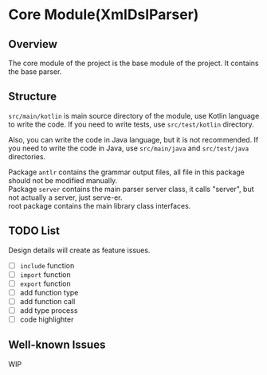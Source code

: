 # Core Module(XmlDslParser)

## Overview

The core module of the project is the base module of the project.
It contains the base parser.

## Structure

`src/main/kotlin` is main source directory of the module, use Kotlin language to write the code.
If you need to write tests, use `src/test/kotlin` directory.

Also, you can write the code in Java language, but it is not recommended.
If you need to write the code in Java, use `src/main/java` and `src/test/java` directories.

Package `antlr` contains the grammar output files, all file in this package should not be modified manually.\
Package `server` contains the main parser server class, it calls "server", but not actually a server, just serve-er.\
root package contains the main library class interfaces.

## TODO List

Design details will create as feature issues.

- [ ] `include` function
- [ ] `import` function
- [ ] `export` function
- [ ] add function type
- [ ] add function call
- [ ] add type process
- [ ] code highlighter

## Well-known Issues

WIP
